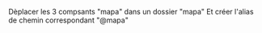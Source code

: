 Dèplacer les 3 compsants "mapa" dans un dossier "mapa"
Et créer l'alias de chemin correspondant "@mapa"